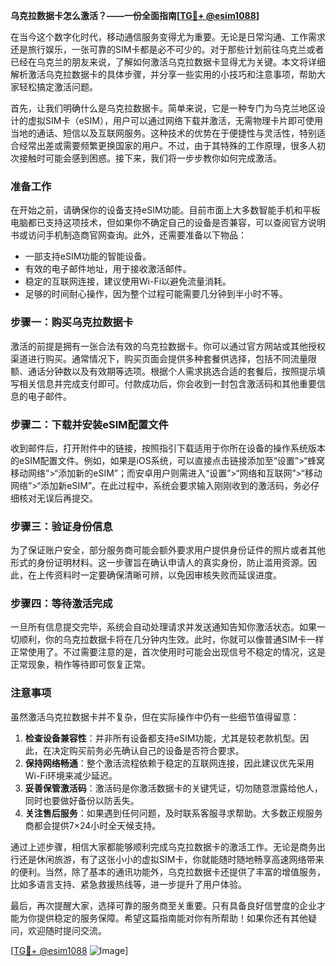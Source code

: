 **乌克拉数据卡怎么激活？——一份全面指南[[TG💪+ @esim1088](https://t.me/s/esim1088)]**

在当今这个数字化时代，移动通信服务变得尤为重要。无论是日常沟通、工作需求还是旅行娱乐，一张可靠的SIM卡都是必不可少的。对于那些计划前往乌克兰或者已经在乌克兰的朋友来说，了解如何激活乌克拉数据卡显得尤为关键。本文将详细解析激活乌克拉数据卡的具体步骤，并分享一些实用的小技巧和注意事项，帮助大家轻松搞定激活问题。

首先，让我们明确什么是乌克拉数据卡。简单来说，它是一种专门为乌克兰地区设计的虚拟SIM卡（eSIM），用户可以通过网络下载并激活，无需物理卡片即可使用当地的通话、短信以及互联网服务。这种技术的优势在于便捷性与灵活性，特别适合经常出差或需要频繁更换国家的用户。不过，由于其特殊的工作原理，很多人初次接触时可能会感到困惑。接下来，我们将一步步教你如何完成激活。

### 准备工作

在开始之前，请确保你的设备支持eSIM功能。目前市面上大多数智能手机和平板电脑都已支持这项技术，但如果你不确定自己的设备是否兼容，可以查阅官方说明书或访问手机制造商官网查询。此外，还需要准备以下物品：

- 一部支持eSIM功能的智能设备。
- 有效的电子邮件地址，用于接收激活邮件。
- 稳定的互联网连接，建议使用Wi-Fi以避免流量消耗。
- 足够的时间耐心操作，因为整个过程可能需要几分钟到半小时不等。

### 步骤一：购买乌克拉数据卡

激活的前提是拥有一张合法有效的乌克拉数据卡。你可以通过官方网站或其他授权渠道进行购买。通常情况下，购买页面会提供多种套餐供选择，包括不同流量限额、通话分钟数以及有效期等选项。根据个人需求挑选合适的套餐后，按照提示填写相关信息并完成支付即可。付款成功后，你会收到一封包含激活码和其他重要信息的电子邮件。

### 步骤二：下载并安装eSIM配置文件

收到邮件后，打开附件中的链接，按照指引下载适用于你所在设备的操作系统版本的eSIM配置文件。例如，如果是iOS系统，可以直接点击链接添加至“设置”>“蜂窝移动网络”>“添加新的eSIM”；而安卓用户则需进入“设置”>“网络和互联网”>“移动网络”>“添加新eSIM”。在此过程中，系统会要求输入刚刚收到的激活码，务必仔细核对无误后再提交。

### 步骤三：验证身份信息

为了保证账户安全，部分服务商可能会额外要求用户提供身份证件的照片或者其他形式的身份证明材料。这一步骤旨在确认申请人的真实身份，防止滥用资源。因此，在上传资料时一定要确保清晰可辨，以免因审核失败而延误进度。

### 步骤四：等待激活完成

一旦所有信息提交完毕，系统会自动处理请求并发送通知告知你激活状态。如果一切顺利，你的乌克拉数据卡将在几分钟内生效。此时，你就可以像普通SIM卡一样正常使用了。不过需要注意的是，首次使用时可能会出现信号不稳定的情况，这是正常现象，稍作等待即可恢复正常。

### 注意事项

虽然激活乌克拉数据卡并不复杂，但在实际操作中仍有一些细节值得留意：

1. **检查设备兼容性**：并非所有设备都支持eSIM功能，尤其是较老款机型。因此，在决定购买前务必先确认自己的设备是否符合要求。
2. **保持网络畅通**：整个激活流程依赖于稳定的互联网连接，因此建议优先采用Wi-Fi环境来减少延迟。
3. **妥善保管激活码**：激活码是你激活数据卡的关键凭证，切勿随意泄露给他人，同时也要做好备份以防丢失。
4. **关注售后服务**：如果遇到任何问题，及时联系客服寻求帮助。大多数正规服务商都会提供7×24小时全天候支持。

通过上述步骤，相信大家都能够顺利完成乌克拉数据卡的激活工作。无论是商务出行还是休闲旅游，有了这张小小的虚拟SIM卡，你就能随时随地畅享高速网络带来的便利。当然，除了基本的通讯功能外，乌克拉数据卡还提供了丰富的增值服务，比如多语言支持、紧急救援热线等，进一步提升了用户体验。

最后，再次提醒大家，选择可靠的服务商至关重要。只有具备良好信誉度的企业才能为你提供稳定的服务保障。希望这篇指南能对你有所帮助！如果你还有其他疑问，欢迎随时提问交流。

[[TG💪+ @esim1088](https://t.me/s/esim1088) ![Image](https://i.postimg.cc/4NQfJmqS/Snipaste-2025-05-13-00-14-12.png)]